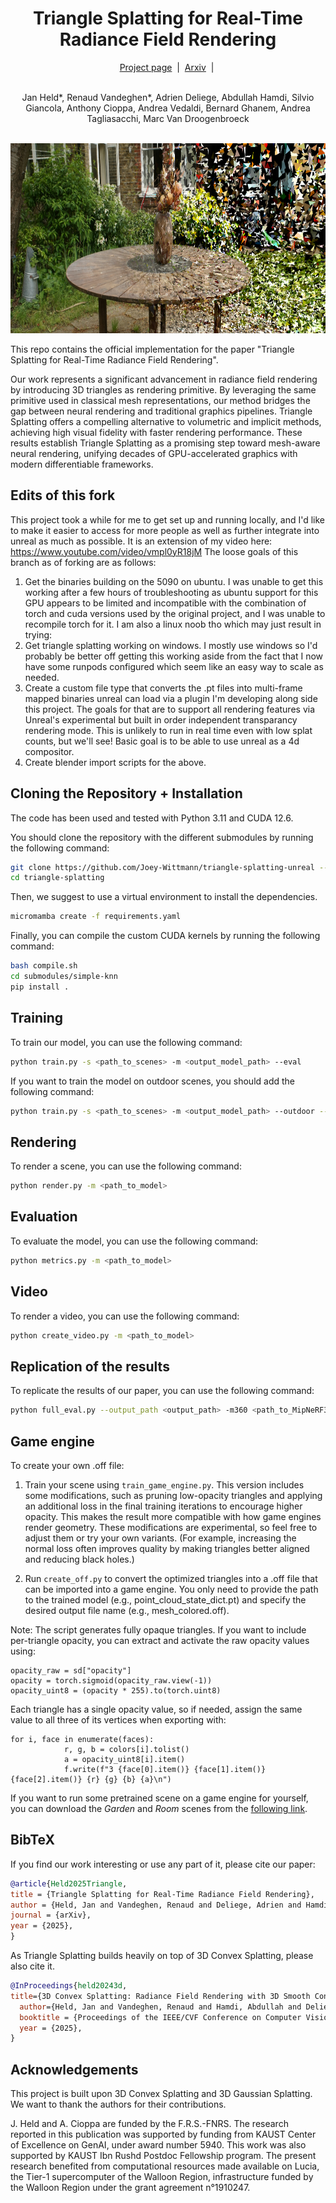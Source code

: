 <h1 align="center">Triangle Splatting for Real-Time Radiance Field Rendering</h1>

<div align="center">
  <a href="https://trianglesplatting.github.io/">Project page</a> &nbsp;|&nbsp;
  <a href="https://arxiv.org/abs/2505.19175">Arxiv</a> &nbsp;|&nbsp;
</div>
<br>

<p align="center">
  Jan Held*, Renaud Vandeghen*, Adrien Deliege, Abdullah Hamdi, Silvio Giancola, Anthony Cioppa, Andrea Vedaldi, Bernard Ghanem, Andrea Tagliasacchi, Marc Van Droogenbroeck
</p>

<br>

<div align="center">
  <img src="assets/teaser.png" width="800" height="304" alt="Abstract Image">
</div>


This repo contains the official implementation for the paper "Triangle Splatting for Real-Time Radiance Field Rendering". 

Our work represents a significant advancement in radiance field rendering by introducing 3D triangles as rendering primitive. By leveraging the same primitive used in classical mesh representations, our method bridges the gap between neural rendering and traditional graphics pipelines. Triangle Splatting offers a compelling alternative to volumetric and implicit methods, achieving high visual fidelity with faster rendering performance. These results establish Triangle Splatting as a promising step toward mesh-aware neural rendering, unifying decades of GPU-accelerated graphics with modern differentiable frameworks.

## Edits of this fork
This project took a while for me to get set up and running locally, and I'd like to make it easier to access for more people as well as further integrate into unreal as much as possible.  It is an extension of my video here:  https://www.youtube.com/video/vmpl0yR18jM
The loose goals of this branch as of forking are as follows:
1. Get the binaries building on the 5090 on ubuntu.  I was unable to get this working after a few hours of troubleshooting as ubuntu support for this GPU appears to be limited and incompatible with the combination of torch and cuda versions used by the original project, and I was unable to recompile torch for it.  I am also a linux noob tho which may just result in trying:
2. Get triangle splatting working on windows.  I mostly use windows so I'd probably be better off getting this working aside from the fact that I now have some runpods configured which seem like an easy way to scale as needed.
3. Create a custom file type that converts the .pt files into multi-frame mapped binaries unreal can load via a plugin I'm developing along side this project.  The goals for that are to support all rendering features via Unreal's experimental but built in order independent transparancy rendering mode.  This is unlikely to run in real time even with low splat counts, but we'll see!  Basic goal is to be able to use unreal as a 4d compositor.
4. Create blender import scripts for the above.

## Cloning the Repository + Installation

The code has been used and tested with Python 3.11 and CUDA 12.6.

You should clone the repository with the different submodules by running the following command:

```bash
git clone https://github.com/Joey-Wittmann/triangle-splatting-unreal --recursive
cd triangle-splatting
```

Then, we suggest to use a virtual environment to install the dependencies.

```bash
micromamba create -f requirements.yaml
```

Finally, you can compile the custom CUDA kernels by running the following command:

```bash
bash compile.sh
cd submodules/simple-knn
pip install .
```

## Training
To train our model, you can use the following command:
```bash
python train.py -s <path_to_scenes> -m <output_model_path> --eval
```

If you want to train the model on outdoor scenes, you should add the following command:  
```bash
python train.py -s <path_to_scenes> -m <output_model_path> --outdoor --eval
```

## Rendering
To render a scene, you can use the following command:
```bash
python render.py -m <path_to_model>
```

## Evaluation
To evaluate the model, you can use the following command:
```bash
python metrics.py -m <path_to_model>
```

## Video
To render a video, you can use the following command:
```bash
python create_video.py -m <path_to_model>
```

## Replication of the results
To replicate the results of our paper, you can use the following command:
```bash
python full_eval.py --output_path <output_path> -m360 <path_to_MipNeRF360> -tat <path_to_T&T>
```

## Game engine
To create your own .off file:

1. Train your scene using ```train_game_engine.py```. This version includes some modifications, such as pruning low-opacity triangles and applying an additional loss in the final training iterations to encourage higher opacity. This makes the result more compatible with how game engines render geometry. These modifications are experimental, so feel free to adjust them or try your own variants. (For example, increasing the normal loss often improves quality by making triangles better aligned and reducing black holes.)

2. Run ```create_off.py``` to convert the optimized triangles into a .off file that can be imported into a game engine. You only need to provide the path to the trained model (e.g., point_cloud_state_dict.pt) and specify the desired output file name (e.g., mesh_colored.off).

Note: The script generates fully opaque triangles. If you want to include per-triangle opacity, you can extract and activate the raw opacity values using:
```
opacity_raw = sd["opacity"]
opacity = torch.sigmoid(opacity_raw.view(-1))
opacity_uint8 = (opacity * 255).to(torch.uint8)
```
Each triangle has a single opacity value, so if needed, assign the same value to all three of its vertices when exporting with:
```
for i, face in enumerate(faces):
            r, g, b = colors[i].tolist()
            a = opacity_uint8[i].item()
            f.write(f"3 {face[0].item()} {face[1].item()} {face[2].item()} {r} {g} {b} {a}\n")
```

If you want to run some pretrained scene on a game engine for yourself, you can download the *Garden* and *Room* scenes from the [following link](https://drive.google.com/drive/folders/1_TMXEFTdEACpHHvsmc5UeZMM-cMgJ3xW?usp=sharing). 

## BibTeX
If you find our work interesting or use any part of it, please cite our paper:
```bibtex
@article{Held2025Triangle,
title = {Triangle Splatting for Real-Time Radiance Field Rendering},
author = {Held, Jan and Vandeghen, Renaud and Deliege, Adrien and Hamdi, Abdullah and Cioppa, Anthony and Giancola, Silvio and Vedaldi, Andrea and Ghanem, Bernard and Tagliasacchi, Andrea and Van Droogenbroeck, Marc},
journal = {arXiv},
year = {2025},
}
```

As Triangle Splatting builds heavily on top of 3D Convex Splatting, please also cite it.
```bibtex
@InProceedings{held20243d,
title={3D Convex Splatting: Radiance Field Rendering with 3D Smooth Convexes},
  author={Held, Jan and Vandeghen, Renaud and Hamdi, Abdullah and Deliege, Adrien and Cioppa, Anthony and Giancola, Silvio and Vedaldi, Andrea and Ghanem, Bernard and Van Droogenbroeck, Marc},
  booktitle = {Proceedings of the IEEE/CVF Conference on Computer Vision and Pattern Recognition (CVPR)},
  year = {2025},
}
```

## Acknowledgements
This project is built upon 3D Convex Splatting and 3D Gaussian Splatting. We want to thank the authors for their contributions.

J. Held and A. Cioppa are funded by the F.R.S.-FNRS. The research reported in this publication was supported by funding from KAUST Center of Excellence on GenAI, under award number 5940. This work was also supported by KAUST Ibn Rushd Postdoc Fellowship program. The present research benefited from computational resources made available on Lucia, the Tier-1 supercomputer of the Walloon Region, infrastructure funded by the Walloon Region under the grant agreement n°1910247.

